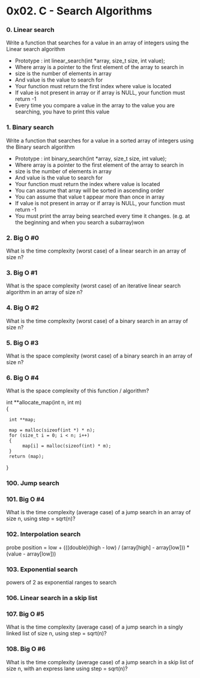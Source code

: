 # 0x02. C - Search Algorithms

### 0. Linear search
Write a function that searches for a value in an array of integers using the Linear search algorithm
 - Prototype : int linear_search(int *array, size_t size, int value);
 - Where array is a pointer to the first element of the array to search in
 - size is the number of elements in array
 - And value is the value to search for
 - Your function must return the first index where value is located
 - If value is not present in array or if array is NULL, your function must return -1
 - Every time you compare a value in the array to the value you are searching, you have to print this value

### 1. Binary search
Write a function that searches for a value in a sorted array of integers using the Binary search algorithm
 - Prototype : int binary_search(int *array, size_t size, int value);
 - Where array is a pointer to the first element of the array to search in
 - size is the number of elements in array
 - And value is the value to search for
 - Your function must return the index where value is located
 - You can assume that array will be sorted in ascending order
 - You can assume that value t appear more than once in array
 - If value is not present in array or if array is NULL, your function must return -1
 - You must print the array being searched every time it changes. (e.g. at the beginning and when you search a subarray)won

### 2. Big O #0
What is the time complexity (worst case) of a linear search in an array of size n?

### 3. Big O #1
What is the space complexity (worst case) of an iterative linear search algorithm in an array of size n?

### 4. Big O #2
What is the time complexity (worst case) of a binary search in an array of size n?

### 5. Big O #3
What is the space complexity (worst case) of a binary search in an array of size n?

### 6. Big O #4
What is the space complexity of this function / algorithm?

int **allocate_map(int n, int m)\
{

     int **map;

     map = malloc(sizeof(int *) * n);
     for (size_t i = 0; i < n; i++)
     {
          map[i] = malloc(sizeof(int) * m);
     }
     return (map);
}

### 100. Jump search

### 101. Big O #4
What is the time complexity (average case) of a jump search in an array of size n, using step = sqrt(n)?
### 102. Interpolation search
probe position = low + (((double)(high - low) / (array[high] - array[low])) * (value - array[low]))
### 103. Exponential search
powers of 2 as exponential ranges to search
### 106. Linear search in a skip list

### 107. Big O #5
What is the time complexity (average case) of a jump search in a singly linked list of size n, using step = sqrt(n)?
### 108. Big O #6
What is the time complexity (average case) of a jump search in a skip list of size n, with an express lane using step = sqrt(n)?
